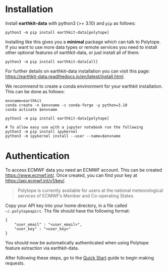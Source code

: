 # Installation

Install **earthkit-data** with python3 (>= 3.10) and ``pip`` as follows:


    python3 -m pip install earthkit-data[polytope]

Installing like this gives you a **minimal** package which can talk to Polytope. If you want to use more data types or remote services you need to install other optional features of earthkit-data, or just install all of them:

    python3 -m pip install earthkit-data[all]

For further details on earthkit-data installation you can visit this page: <a href=https://earthkit-data.readthedocs.io/en/latest/install.html>https://earthkit-data.readthedocs.io/en/latest/install.html</a>.

We recommend to create a conda environment for your earthkit installation. This can be done as follows:

```
envname=earthkit
conda create -n $envname -c conda-forge -y python=3.10
conda activate $envname

python3 -m pip install earthkit-data[polytope]

# To allow easy use with a jupyter notebook run the following
python3 -m pip install ipykernel
python3 -m ipykernel install --user --name=$envname
```

# Authentication

To access ECMWF data you need an ECMWF account. This can be created <a href=https://www.ecmwf.int/>https://www.ecmwf.int/</a>. Once created, you can find your key at <a href=https://api.ecmwf.int/v1/key/>https://api.ecmwf.int/v1/key/</a>.

> Polytope is currently available for users at the national meteorological services of ECMWF’s Member and Co-operating States.

Copy your API key into your home directory, in a file called `~/.polytopeapirc`. Ths file should have the following format:


```
{
    "user_email" : "<user_email>",
    "user_key" : "<user_key>"
}
```

You should now be automatically authenticated when using Polytope feature extraction via earthkit-data.

After following these steps, go to the <a href="../Quick_Start">Quick Start</a> guide to begin making requests.